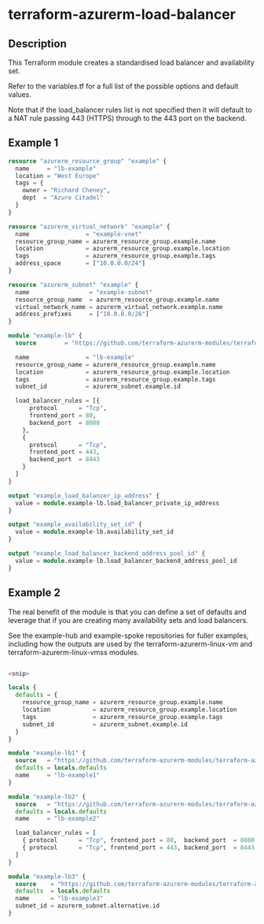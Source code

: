 # terraform-azurerm-load-balancer

## Description

This Terraform module creates a standardised load balancer and availability set.

Refer to the variables.tf for a full list of the possible options and default values.

Note that if the load_balancer rules list is not specified then it will default to a NAT rule passing 443 (HTTPS) through to the 443 port on the backend.

## Example 1

```terraform
resource "azurerm_resource_group" "example" {
  name     = "lb-example"
  location = "West Europe"
  tags = {
    owner = "Richard Cheney",
    dept  = "Azure Citadel"
  }
}

resource "azurerm_virtual_network" "example" {
  name                = "example-vnet"
  resource_group_name = azurerm_resource_group.example.name
  location            = azurerm_resource_group.example.location
  tags                = azurerm_resource_group.example.tags
  address_space       = ["10.0.0.0/24"]
}

resource "azurerm_subnet" "example" {
  name                 = "example-subnet"
  resource_group_name  = azurerm_resource_group.example.name
  virtual_network_name = azurerm_virtual_network.example.name
  address_prefixes     = ["10.0.0.0/26"]
}

module "example-lb" {
  source        = "https://github.com/terraform-azurerm-modules/terraform-azurerm-local-balancer"

  name                = "lb-example"
  resource_group_name = azurerm_resource_group.example.name
  location            = azurerm_resource_group.example.location
  tags                = azurerm_resource_group.example.tags
  subnet_id           = azurerm_subnet.example.id

  load_balancer_rules = [{
      protocol      = "Tcp",
      frontend_port = 80,
      backend_port  = 8080
    },
    {
      protocol      = "Tcp",
      frontend_port = 443,
      backend_port  = 8443
    }
  ]
}

output "example_load_balancer_ip_address" {
  value = module.example-lb.load_balancer_private_ip_address
}

output "example_availability_set_id" {
  value = module.example-lb.availability_set_id
}

output "example_load_balancer_backend_address_pool_id" {
  value = module.example-lb.load_balancer_backend_address_pool_id
}
```

## Example 2

The real benefit of the module is that you can define a set of defaults and leverage that if you are creating many availability sets and load balancers.

See the example-hub and example-spoke repositories for fuller examples, including how the outputs are used by the terraform-azurerm-linux-vm and terraform-azurerm-linux-vmss modules.

```terraform

<snip>

locals {
  defaults = {
    resource_group_name = azurerm_resource_group.example.name
    location            = azurerm_resource_group.example.location
    tags                = azurerm_resource_group.example.tags
    subnet_id           = azurerm_subnet.example.id
  }
}

module "example-lb1" {
  source   = "https://github.com/terraform-azurerm-modules/terraform-azurerm-local-balancer"
  defaults = locals.defaults
  name     = "lb-example1"
}

module "example-lb2" {
  source   = "https://github.com/terraform-azurerm-modules/terraform-azurerm-local-balancer"
  defaults = locals.defaults
  name     = "lb-example2"

  load_balancer_rules = [
    { protocol      = "Tcp", frontend_port = 80,  backend_port  = 8080 },
    { protocol      = "Tcp", frontend_port = 443, backend_port  = 8443 }
  ]
}

module "example-lb3" {
  source    = "https://github.com/terraform-azurerm-modules/terraform-azurerm-local-balancer"
  defaults  = locals.defaults
  name      = "lb-example3"
  subnet_id = azurerm_subnet.alternative.id
}
```
